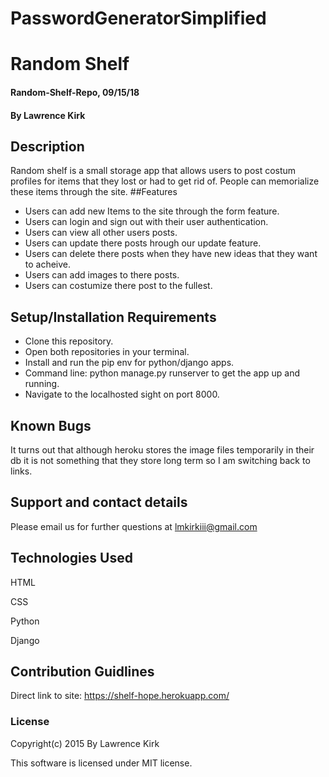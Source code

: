 # PasswordGeneratorSimplified
# Random Shelf

#### Random-Shelf-Repo, 09/15/18

#### By Lawrence Kirk

## Description
Random shelf is a small storage app that allows users to post costum profiles for items that they lost or had to get rid of. People can memorialize these items through the site. 
##Features

* Users can add new Items to the site through the form feature.
* Users can login and sign out with their user authentication. 
* Users can view all other users posts. 
* Users can update there posts hrough our update feature. 
* Users can delete there posts when they have new ideas that they want to acheive. 
* Users can add images to there posts.
* Users can costumize there post to the fullest. 
 


## Setup/Installation Requirements

* Clone this repository.
* Open both repositories in your terminal.
* Install and run the pip env for python/django apps. 
* Command line: python manage.py runserver to get the app up and running. 
* Navigate to the localhosted sight on port 8000.  



## Known Bugs

It turns out that although heroku stores the image files temporarily in their db it is not something that they store long term so I am switching back to links. 

## Support and contact details

Please email us for further questions at lmkirkiii@gmail.com

## Technologies Used

HTML

CSS

Python

Django 

## Contribution Guidlines 

Direct link to site:
https://shelf-hope.herokuapp.com/

### License

Copyright(c) 2015 By Lawrence Kirk

This software is licensed under MIT license.

